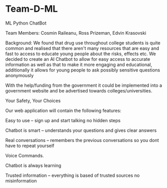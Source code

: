 # Team-D-ML
ML Python ChatBot

Team Members: Cosmin Raileanu, Ross Prizeman, Edvin Krasovski 

Background: We found that drug use throughout college students is quite common and realised that there aren't many resources that are easy and fast to access to educate young people about the risks, effects etc. We decided to create an AI Chatbot to allow for easy access to accurate information as well as that to make it more engaging and educational, additionally it allows for young people to ask possibly sensitive questions anonymously  

With the help/funding from the government it could be implemented into a government website and be advertised towards colleges/universities. 

Your Safety, Your Choices

Our web application will contain the following features: 

Easy to use – sign up and start talking no hidden steps 

Chatbot is smart – understands your questions and gives clear answers 

Real conversations – remembers the previous conversations so you dont have to repeat yourself 

Voice Commands. 

Chatbot is always learning 

Trusted information – everything is based of trusted sources no misinformation 

 